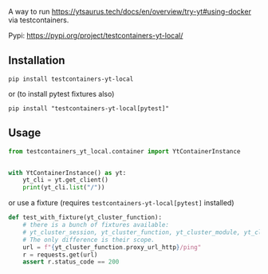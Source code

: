 A way to run https://ytsaurus.tech/docs/en/overview/try-yt#using-docker via testcontainers.

Pypi: https://pypi.org/project/testcontainers-yt-local/

## Installation

```shell
pip install testcontainers-yt-local
```

or (to install pytest fixtures also)

```shell
pip install "testcontainers-yt-local[pytest]"
```

## Usage
```python
from testcontainers_yt_local.container import YtContainerInstance


with YtContainerInstance() as yt:
    yt_cli = yt.get_client()
    print(yt_cli.list("/"))
```

or use a fixture (requires `testcontainers-yt-local[pytest]` installed)
```python
def test_with_fixture(yt_cluster_function):
    # there is a bunch of fixtures available:
    # yt_cluster_session, yt_cluster_function, yt_cluster_module, yt_cluster_class, yt_cluster_package.
    # The only difference is their scope.
    url = f"{yt_cluster_function.proxy_url_http}/ping"
    r = requests.get(url)
    assert r.status_code == 200
```
